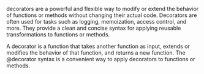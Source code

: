 decorators are a powerful and flexible way to modify or extend the behavior of functions or methods without changing their actual code. Decorators are often used for tasks such as logging, memoization, access control, and more. They provide a clean and concise syntax for applying reusable transformations to functions or methods.

A decorator is a function that takes another function as input, extends or modifies the behavior of that function, and returns a new function. The @decorator syntax is a convenient way to apply decorators to functions or methods.

